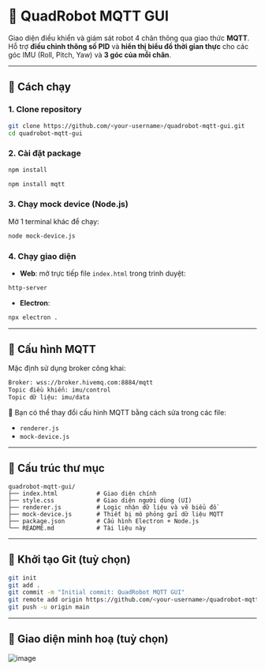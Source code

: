 # 🦿 QuadRobot MQTT GUI

Giao diện điều khiển và giám sát robot 4 chân thông qua giao thức **MQTT**.
Hỗ trợ **điều chỉnh thông số PID** và **hiển thị biểu đồ thời gian thực** cho các góc IMU (Roll, Pitch, Yaw) và **3 góc của mỗi chân**.

---

## 🚀 Cách chạy

### 1. Clone repository

```bash
git clone https://github.com/<your-username>/quadrobot-mqtt-gui.git
cd quadrobot-mqtt-gui
```

### 2. Cài đặt package

```bash
npm install
```
```bash
npm install mqtt
```
### 3. Chạy mock device (Node.js)
Mở 1 terminal khác để chạy:
```bash
node mock-device.js
```

### 4. Chạy giao diện

* **Web**: mở trực tiếp file `index.html` trong trình duyệt:
 ```bash
http-server
```

* **Electron**:
```bash
npx electron .
```


---

## 📡 Cấu hình MQTT

Mặc định sử dụng broker công khai:

```bash
Broker: wss://broker.hivemq.com:8884/mqtt
Topic điều khiển: imu/control
Topic dữ liệu: imu/data
```

🔧 Bạn có thể thay đổi cấu hình MQTT bằng cách sửa trong các file:

* `renderer.js`
* `mock-device.js`

---

## 📁 Cấu trúc thư mục

```
quadrobot-mqtt-gui/
├── index.html           # Giao diện chính
├── style.css            # Giao diện người dùng (UI)
├── renderer.js          # Logic nhận dữ liệu và vẽ biểu đồ
├── mock-device.js       # Thiết bị mô phỏng gửi dữ liệu MQTT
├── package.json         # Cấu hình Electron + Node.js
└── README.md            # Tài liệu này
```

---

## 📌 Khởi tạo Git (tuỳ chọn)

```bash
git init
git add .
git commit -m "Initial commit: QuadRobot MQTT GUI"
git remote add origin https://github.com/<your-username>/quadrobot-mqtt-gui.git
git push -u origin main
```

---

## 📸 Giao diện minh hoạ (tuỳ chọn)

![image](https://github.com/user-attachments/assets/8cf2ed4e-817c-4e23-a9ac-02124a21b6e3)
 
